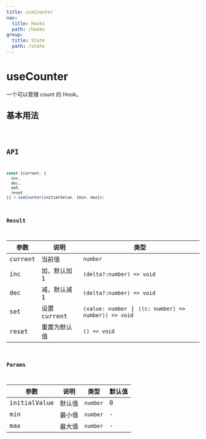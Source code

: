 ```yaml
---
title: useCounter
nav:
  title: Hooks
  path: /hooks
group:
  title: State
  path: /state
---
```


# useCounter

一个可以管理 count 的 Hook。

## 基本用法

<code src="./demo/demo1.tsx" />

## API

```javascript
const [current, {
  inc,
  dec,
  set,
  reset
}] = useCounter(initialValue, {min, max});
```

### Result

| 参数    | 说明         | 类型                                                 |
|---------|--------------|------------------------------------------------------|
| current | 当前值       | `number`                                             |
| inc     | 加，默认加 1 | `(delta?:number) => void`                            |
| dec     | 减，默认减 1 | `(delta?:number) => void`                            |
| set     | 设置 current | `(value: number` \| `((c: number) => number)) => void` |
| reset   | 重置为默认值 | `() => void`                                         |

### Params

| 参数         | 说明   | 类型     | 默认值 |
|--------------|--------|----------|--------|
| initialValue | 默认值 | `number` | 0      |
| min          | 最小值 | `number` | -      |
| max          | 最大值 | `number` | -      |